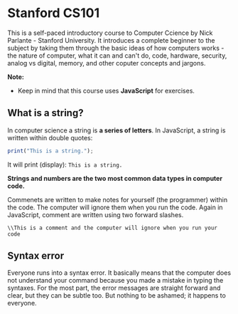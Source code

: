 # Stanford CS101 

This is a self-paced introductory course to Computer Ccience by Nick Parlante - Stanford University. It introduces a complete beginner to the subject by taking them through the basic ideas of how computers works - the nature of computer, what it can and can't do, code, hardware, security, analog vs digital, memory, and other coputer concepts and jargons. 

**Note:** 
* Keep in mind that this course uses **JavaScript** for exercises.

## What is a string?
In computer science a string is **a series of letters**. In JavaScript, a string is written within double quotes:
```javascript
print("This is a string."); 
```
It will print (display): `This is a string.`

**Strings and numbers are the two most common data types in computer code.**

Commenets are written to make notes for yourself (the programmer) within the code. The computer will ignore them when you run the code.
Again in JavaScript, comment are written using two forward slashes.
```javascripts
\\This is a comment and the computer will ignore when you run your code
```
## Syntax error 
Everyone runs into a syntax error. It basically means that the computer does not understand your command because you made a mistake in typing the syntaxes. For the most part, the error messages are straight forward and clear, but they can be subtle too. But nothing to be ashamed; it happens to everyone. 
 
